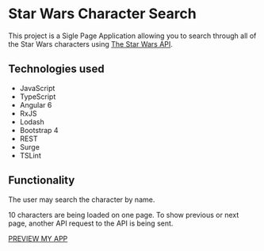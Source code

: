 # Star Wars Character Search

This project is a Sigle Page Application allowing you to search through all of the Star Wars characters using [The Star Wars API](https://swapi.co/).

## Technologies used
* JavaScript
* TypeScript
* Angular 6
* RxJS
* Lodash
* Bootstrap 4
* REST
* Surge
* TSLint

## Functionality

The user may search the character by name.

10 characters are being loaded on one page. To show previous or next page, another API request to the API is being sent.

[PREVIEW MY APP](http://starwars-character-search.surge.sh/)